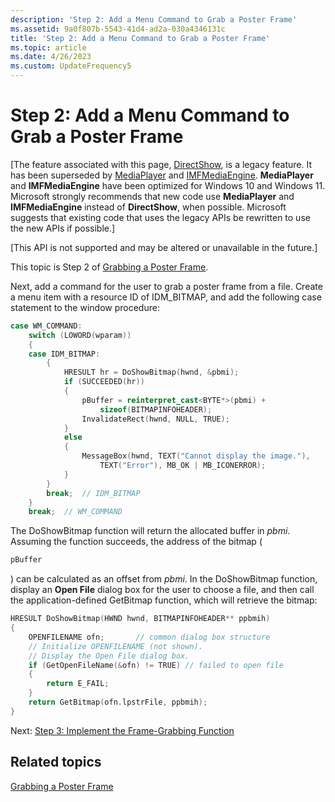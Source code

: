 ```yaml
---
description: 'Step 2: Add a Menu Command to Grab a Poster Frame'
ms.assetid: 9a0f807b-5543-41d4-ad2a-030a4346131c
title: 'Step 2: Add a Menu Command to Grab a Poster Frame'
ms.topic: article
ms.date: 4/26/2023
ms.custom: UpdateFrequency5
---
```


# Step 2: Add a Menu Command to Grab a Poster Frame

\[The feature associated with this page, [DirectShow](/windows/win32/directshow/directshow), is a legacy feature. It has been superseded by [MediaPlayer](/uwp/api/Windows.Media.Playback.MediaPlayer) and [IMFMediaEngine](/windows/win32/api/mfmediaengine/nn-mfmediaengine-imfmediaengine). **MediaPlayer** and **IMFMediaEngine** have been optimized for Windows 10 and Windows 11. Microsoft strongly recommends that new code use **MediaPlayer** and **IMFMediaEngine** instead of **DirectShow**, when possible. Microsoft suggests that existing code that uses the legacy APIs be rewritten to use the new APIs if possible.\]

\[This API is not supported and may be altered or unavailable in the future.\]

This topic is Step 2 of [Grabbing a Poster Frame](grabbing-a-poster-frame.md).

Next, add a command for the user to grab a poster frame from a file. Create a menu item with a resource ID of IDM\_BITMAP, and add the following case statement to the window procedure:


```C++
case WM_COMMAND:
    switch (LOWORD(wparam))
    {
    case IDM_BITMAP:
        {
            HRESULT hr = DoShowBitmap(hwnd, &pbmi);
            if (SUCCEEDED(hr))
            {
                pBuffer = reinterpret_cast<BYTE*>(pbmi) + 
                    sizeof(BITMAPINFOHEADER);
                InvalidateRect(hwnd, NULL, TRUE);
            }
            else
            {
                MessageBox(hwnd, TEXT("Cannot display the image."),
                    TEXT("Error"), MB_OK | MB_ICONERROR);
            }
        }
        break;  // IDM_BITMAP
    }
    break;  // WM_COMMAND
```



The DoShowBitmap function will return the allocated buffer in *pbmi*. Assuming the function succeeds, the address of the bitmap (


```C++
pBuffer
```



) can be calculated as an offset from *pbmi*. In the DoShowBitmap function, display an **Open File** dialog box for the user to choose a file, and then call the application-defined GetBitmap function, which will retrieve the bitmap:


```C++
HRESULT DoShowBitmap(HWND hwnd, BITMAPINFOHEADER** ppbmih)
{
    OPENFILENAME ofn;       // common dialog box structure
    // Initialize OPENFILENAME (not shown).
    // Display the Open File dialog box.  
    if (GetOpenFileName(&ofn) != TRUE) // failed to open file
    {
        return E_FAIL;
    }
    return GetBitmap(ofn.lpstrFile, ppbmih);
}
```



Next: [Step 3: Implement the Frame-Grabbing Function](step-3--implement-the-frame-grabbing-function.md)

## Related topics

<dl> <dt>

[Grabbing a Poster Frame](grabbing-a-poster-frame.md)
</dt> </dl>

 

 



